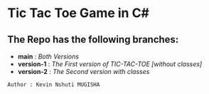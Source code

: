 # Tic Tac Toe Game in C#


## The Repo has the following branches:
- **main** : *Both Versions*
- **version-1** : *The First version of TIC-TAC-TOE [without classes]*
- **version-2** : *The Second version with classes*

```Author : Kevin Nshuti MUGISHA```


